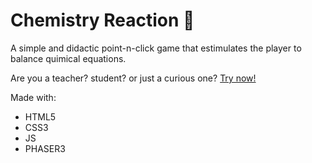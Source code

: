 # Chemistry Reaction 🧪
A simple and didactic point-n-click game that estimulates the player to balance quimical equations.

Are you a teacher? student? or just a curious one?
<a href="https://niedsonf.github.io/chemistry-reaction/">Try now!</a>

Made with:
- HTML5
- CSS3
- JS
- PHASER3
